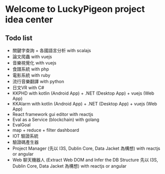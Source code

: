 # Welcome to LuckyPigeon project idea center
## Todo list
* 關鍵字查詢 + 各國語言分析 with scalajs
* 論文爬蟲 with vuejs
* 音樂視覺化 with vuejs
* 食譜系統 with php
* 電影系統 with ruby
* 流行音樂翻譯 with python
* 日文VR with C#
* KKPHD with kotlin (Android App) + .NET (Desktop App) + vuejs (Web App)
* KKAlarm with kotlin (Android App) + .NET (Desktop App) + vuejs (Web App)
* React framework gui editor with reactjs
* Eval as a Service (blockchain) with golang
* EvalGoal
* map + reduce + filter dashboard
* IOT 驗證系統
* 驗證碼產生器
* Project Manager (先以 I3S, Dublin Core, Data Jacket 為構想) with reactjs or angular
* Web 聊天機器人 (Extract Web DOM and Infer the DB Structure 先以 I3S, Dublin Core, Data Jacket 為構想) with reactjs or angular
